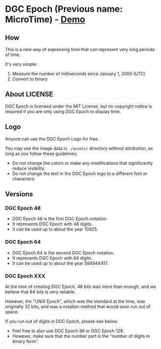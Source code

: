 # DGC Epoch (Previous name: MicroTime) - [Demo](https://kamu.jp/dgc-epoch/)

## How
This is a new way of expressing time that can represent very long periods of time.

It's very simple:
1. Measure the number of milliseconds since January 1, 2000 (UTC)
2. Convert to binary

## About LICENSE
DGC Epoch is licensed under the MIT License, but no copyright notice is required if you are only using DGC Epoch to display time.

## Logo
Anyone can use the DGC Epoch Logo for free.

You may use the image data in `./assets/` directory without attribution, as long as you follow these guidelines:
- Do not change the colors or make any modifications that significantly reduce visibility.
- Do not change the text in the DGC Epoch logo to a different font or characters.

## Versions

### DGC Epoch 48
- DGC Epoch 48 is the first DGC Epoch notation.
- It represents DGC Epoch with 48 digits.
- It can be used up to about the year 10925.

### DGC Epoch 64
- DGC Epoch 64 is the second DGC Epoch notation.
- It represents DGC Epoch with 64 digits.
- It can be used up to about the year 584944417.

### DGC Epoch XXX
At the time of creating DGC Epoch, 48 bits was more than enough, and we believe that 64 bits is very reliable.

However, the "UNIX Epoch", which was the standard at the time, was originally 32 bits, and was a notation method that would soon run out of space.

If you run out of digits in DGC Epoch, please see below:
- Feel free to also use DGC Epoch 96 or DGC Epoch 128.
- However, make sure that the number part is the "number of digits in binary form".
